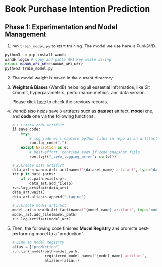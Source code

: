 # Book Purchase Intention Prediction

## Phase 1: Experimentation and Model Management

1. run `train_model.py` to start training. The model we use here is FunkSVD.

```bash
python3 -m pip install wandb
wandb login # copy and paste API Key while asking
export WANDB_API_KEY=<WANDB_API_KEY>
python3 train_model.py
```
2. The model weight is saved in the current directory.
3. **Weights & Biases** (WandB) helps log all essential information, like Git Commit, hyperparameters, performance metrics, and data version.

   Please click [here](https://wandb.ai/jsfoggy/Book_Purchase_Intention_Prediction/table?nw=nwuserjsfoggy) to check the previous records.

4. WandB also helps save 3 artifacts such as **dataset** artifact, **model** one, and **code** one via the following functions.

    ```python
    # 1.Create code artifact
    if save_code:
        try:
            # log_code will capture python files in repo as an artifact
            run.log_code(".")
        except Exception as e:
            # best-effort: continue even if code snapshot fails
            run.log({"_code_logging_error": str(e)})

    # 2.Create data artifact
    data_art = wandb.Artifact(name=f"{dataset_name}-artifact", type="dataset", metadata={})
    for p in data_paths:
        if os.path.exists(p):
            data_art.add_file(p)
    run.log_artifact(data_art)
    data_art.wait()
    data_art.aliases.append("staging")
    
    # 3.Create model artifact
    model_art = wandb.Artifact(name=f"{model_name}-artifact", type="model", metadata={})
    model_art.add_file(model_path)
    run.log_artifact(model_art)
    ```
5. Then, the following code finishes **Model Registry** and promote best-performing model to a "production".

    ```python
    # Link to Model Registry
    alias = ["production"]
    run.link_model(path=model_path, 
                   registered_model_name=f"{model_name}-artifact", 
                   aliases=[alias])
    ```
    